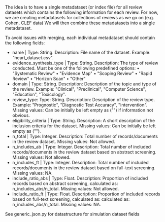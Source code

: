 The idea is to have a single metadataset (or index file) for all review datasets which contains the following information for each review. 
For now, we are creating metadatasets for collections of reviews as we go on (e.g. Cohen, CLEF data) 
We will then combine these metadatasets into a single metadataset. 

To avoid issues with merging, each individual metadataset should contain the following fields: 

* name | Type: String. Description: File name of the dataset. Example: "heart_dataset.csv".
* evidence_synthesis_type | Type: String. Description: The type of review conducted. Must be one of the following predefined options:
	•	"Systematic Review"
	•	"Evidence Map"
	•	"Scoping Review"
	•	"Rapid Review"
	•	"Horizon Scan"
	•	"Other"
* domain | Type: String. Description: Description of the topic and type of the review. Example: "Clinical", "Preclinical", "Computer Science", "Education", "Toxicology".
* review_type: Type: String. Description: Description of the review type. Example: "Prognostic", "Diagnostic Test Accuracy", "Intervention". Missing values: Can be initially be left empty as ("") if information not obvious. 
* eligibility_criteria | Type: String. Description: A short description of the inclusion criteria for the dataset. Missing values: Can be initially be left empty as (""). 
* n_total | Type: Integer. Description: Total number of records/documents in the review dataset. Missing values: Not allowed.
* n_includes_ab | Type: Integer. Description: Total number of included records/documents in the review dataset based on abstract screening. Missing values: Not allowed.
* n_includes_ft | Type: Integer. Description: Total number of included records/documents in the review dataset based on full-text screening. Missing values: NA. 
* include_ratio_abs | Type: Float. Description: Proportion of included records based on abstract screening, calculated as: n_includes_abs/n_total. Missing values: Not allowed. 
* include_ratio_ft | Type: Float. Description: Proportion of included records based on full-text screening, calculated as: calculated as: n_includes_abs/n_total. Missing values: NA. 

See generic_json.py for datastructure for simulation dataset fields
